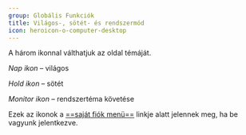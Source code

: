 ```yaml
---
group: Globális Funkciók
title: Világos-, sötét- és rendszermód
icon: heroicon-o-computer-desktop
---
```


A három ikonnal válthatjuk az oldal témáját.

*Nap ikon* – világos

*Hold ikon* – sötét

*Monitor ikon* – rendszertéma követése

Ezek az ikonok a [==saját fiók menü==](/kb/global-functions/my-profile) linkje alatt jelennek meg, ha be vagyunk
jelentkezve.
